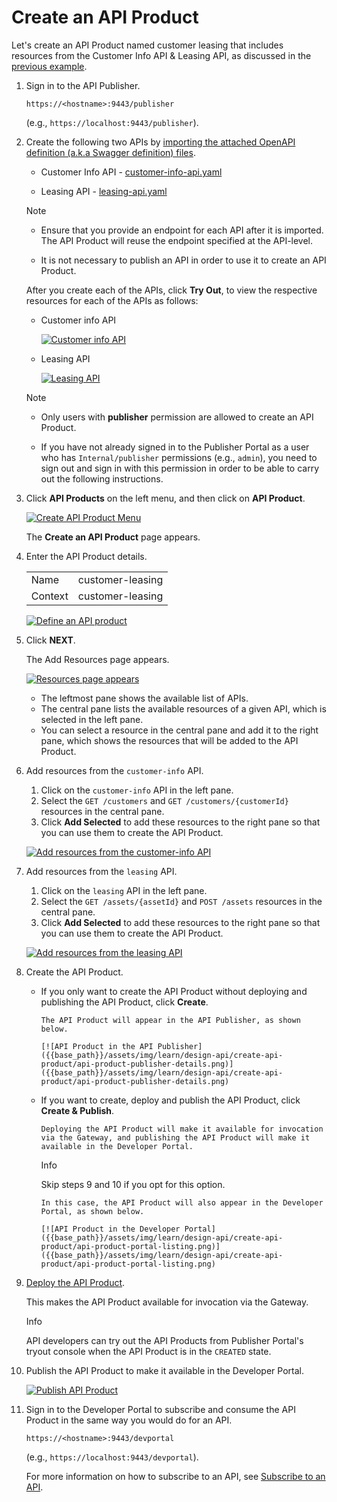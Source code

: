 # Create an API Product

Let's create an API Product named customer leasing that includes resources from the Customer Info API & Leasing API, as discussed in the [previous example]({{base_path}}/design/create-api-product/api-product-overview/#how-it-works).

1. Sign in to the API Publisher.

     `https://<hostname>:9443/publisher` 

     (e.g., `https://localhost:9443/publisher`). 

2. Create the following two APIs by [importing 
the attached OpenAPI definition (a.k.a Swagger definition) files]({{base_path}}/design/create-api/create-rest-api/create-a-rest-api-from-an-openapi-definition/).

      - Customer Info API - [customer-info-api.yaml]({{base_path}}/assets/attachments/learn/customer-info-api.yaml) 

      - Leasing API - [leasing-api.yaml]({{base_path}}/assets/attachments/learn/leasing-api.yaml)

      <html>
      <div class="admonition note">
      <p class="admonition-title">Note</p>
      <ul>
      <li><p>Ensure that you provide an endpoint for each API after it is imported. The API Product will reuse the endpoint specified at the API-level.</p></li>
     
      <li>It is not necessary to publish an API in order to use it to create an API Product.
      </li></ul>
      </div> 
      </html>
        
      After you create each of the APIs, click **Try Out**, to view the respective resources for each of the APIs as follows:

      - Customer info API
   
           [![Customer info API]({{base_path}}/assets/img/learn/design-api/create-api-product/customer-info-api.png)]({{base_path}}/assets/img/learn/design-api/create-api-product/customer-info-api.png)

      - Leasing API
   
           [![Leasing API]({{base_path}}/assets/img/learn/design-api/create-api-product/leasing-api.png)]({{base_path}}/assets/img/learn/design-api/create-api-product/leasing-api.png)

      <html>
      <div class="admonition note">
      <p class="admonition-title">Note</p>
     
      <ul>
         <li><p>Only users with <b>publisher</b> permission are allowed to create an API Product.
      </p></li>

      <li><p>
      If you have not already signed in to the Publisher Portal as a user who has <code>Internal/publisher</code> permissions (e.g., <code>admin</code>), you need to sign out and sign in with this permission in order to be able to carry out the following instructions. </p></li>
     
      </ul>
      </div> 
      </html>

3. Click **API Products** on the left menu, and then click on **API Product**.

    [![Create API Product Menu]({{base_path}}/assets/img/learn/design-api/create-api-product/create-api-product.png)]({{base_path}}/assets/img/learn/design-api/create-api-product/create-api-product.png)

    The **Create an API Product** page appears.

4. Enter the API Product details.
    
     <html>
     <table>
     <tr>
     <td>
     Name
     </td>
     <td>
     customer-leasing
     </td>
     </tr>
     <tr>
     <td>
     Context
     </td>
     <td>
     customer-leasing
     </td>
     </tr>
     </table>
     </html>

     [![Define an API product]({{base_path}}/assets/img/learn/design-api/create-api-product/define-api-product.png)]({{base_path}}/assets/img/learn/design-api/create-api-product/define-api-product.png)
    
5.  Click **NEXT**.

     The Add Resources page appears. 

     [![Resources page appears]({{base_path}}/assets/img/learn/design-api/create-api-product/add-resources.png)]({{base_path}}/assets/img/learn/design-api/create-api-product/add-resources.png)
    
     - The leftmost pane shows the available list of APIs. 
     - The central pane lists the available resources of a given API, which is selected in the left pane. 
     - You can select a resource in the central pane and add it to the right pane, which shows the resources that will be added to the API Product.

6. Add resources from the `customer-info` API.

     1. Click on the `customer-info` API in the left pane.
     2. Select the `GET /customers` and `GET /customers/{customerId}` resources in the central pane.
     3. Click **Add Selected** to add these resources to the right pane so that you can use them to create the API Product.

     [![Add resources from the customer-info API]({{base_path}}/assets/img/learn/design-api/create-api-product/select-customer-info-resources.png)]({{base_path}}/assets/img/learn/design-api/create-api-product/select-customer-info-resources.png)

7. Add resources from the `leasing` API.
     1. Click on the `leasing` API in the left pane.
     2. Select the `GET /assets/{assetId}` and `POST /assets` resources in the central pane.
     3. Click **Add Selected** to add these resources to the right pane so that you can use them to create the API Product.

     [![Add resources from the leasing API]({{base_path}}/assets/img/learn/design-api/create-api-product/select-leasing-resources.png)]({{base_path}}/assets/img/learn/design-api/create-api-product/select-leasing-resources.png)
    
8. Create the API Product.
    
     - If you only want to create the API Product without deploying and publishing the API Product, click **Create**. 
   
           The API Product will appear in the API Publisher, as shown below.

           [![API Product in the API Publisher]({{base_path}}/assets/img/learn/design-api/create-api-product/api-product-publisher-details.png)]({{base_path}}/assets/img/learn/design-api/create-api-product/api-product-publisher-details.png)

     - If you want to create, deploy and publish the API Product, click **Create & Publish**. 
     
           Deploying the API Product will make it available for invocation via the Gateway, and publishing the API Product will make it available in the Developer Portal.

          <div class="admonition info">
          <p class="admonition-title">Info</p>
          <p>Skip steps 9 and 10 if you opt for this option.</p>
          </div>
           
           In this case, the API Product will also appear in the Developer Portal, as shown below. 

           [![API Product in the Developer Portal]({{base_path}}/assets/img/learn/design-api/create-api-product/api-product-portal-listing.png)]({{base_path}}/assets/img/learn/design-api/create-api-product/api-product-portal-listing.png)

9.  [Deploy the API Product]({{base_path}}/deploy-and-publish/deploy-on-gateway/deploy-api/deploy-an-api).
     
      This makes the API Product available for invocation via the Gateway.

      <div class="admonition info">
      <p class="admonition-title">Info</p>
      <p>API developers can try out the API Products from Publisher Portal's tryout console when the API Product is in the <code>CREATED</code> state.</p>
      </div>

10.  Publish the API Product to make it available in the Developer Portal.
     
     [![Publish API Product]({{base_path}}/assets/img/learn/design-api/create-api-product/publish-api-product.png)]({{base_path}}/assets/img/learn/design-api/create-api-product/publish-api-product.png)

11.  Sign in to the Developer Portal to subscribe and consume the API Product in the same way you would do for an API. 
     
     `https://<hostname>:9443/devportal` 

     (e.g., `https://localhost:9443/devportal`). 

     For more information on how to subscribe to an API, see [Subscribe to an API]({{base_path}}/consume/manage-subscription/subscribe-to-an-api/).
    
